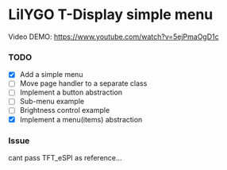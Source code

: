 # LilYGO T-Display simple menu

Video DEMO: https://www.youtube.com/watch?v=5ejPmaOgD1c

### TODO

- [x] Add a simple menu
- [ ] Move page handler to a separate class
- [ ] Implement a button abstraction
- [ ] Sub-menu example
- [ ] Brightness control example
- [x] Implement a menu(items) abstraction

### Issue
cant pass TFT_eSPI as reference... 